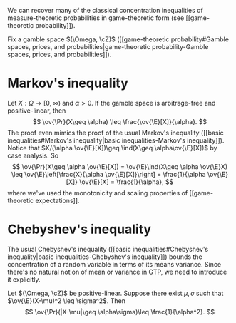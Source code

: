 We can recover many of the classical concentration inequalities of measure-theoretic probabilities in game-theoretic form (see [[game-theoretic probability]]).  

Fix a gamble space $(\Omega, \cZ)$ ([[game-theoretic probability#Gamble spaces, prices, and probabilities|game-theoretic probability-Gamble spaces, prices, and probabilities]]).  

# Markov's inequality 

Let $X:\Omega\to[0,\infty)$ and $\alpha>0$. If the gamble space is arbitrage-free and positive-linear, then  
$$
\ov{\Pr}(X\geq \alpha) \leq \frac{\ov{\E}[X]}{\alpha}.
$$
The proof even mimics the proof of the usual Markov's inequality ([[basic inequalities#Markov's inequality|basic inequalities-Markov's inequality]]).  Notice that $X/(\alpha \ov{\E}[X])\geq \ind(X\geq \alpha\ov{\E}[X])$ by case analysis. So 
$$
\ov{\Pr}(X\geq \alpha \ov{\E}[X]) = \ov{\E}\ind(X\geq \alpha \ov{\E}X) \leq \ov{\E}\left[\frac{X}{\alpha \ov{\E}[X]}\right] = \frac{1}{\alpha \ov{\E}[X]} \ov{\E}[X] = \frac{1}{\alpha},
$$
where we've used the monotonicity and scaling properties of [[game-theoretic expectations]]. 

# Chebyshev's inequality

The usual Chebyshev's inequality ([[basic inequalities#Chebyshev's inequality|basic inequalities-Chebyshev's inequality]]) bounds the concentration of a random variable in terms of its means variance. Since there's no natural notion of mean or variance in GTP, we need to introduce it explicitly. 

Let $(\Omega, \cZ)$ be positive-linear. Suppose there exist $\mu,\sigma$ such that $\ov{\E}(X-\mu)^2 \leq \sigma^2$.  Then 
$$
\ov{\Pr}(|X-\mu|\geq \alpha\sigma)\leq \frac{1}{\alpha^2}.
$$



